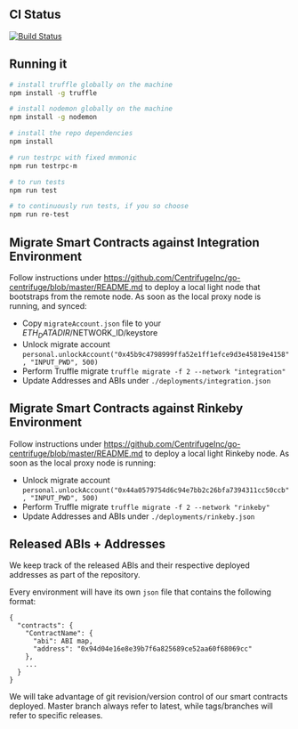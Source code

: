 CI Status
---------
[![Build Status](https://travis-ci.com/CentrifugeInc/centrifuge-ethereum-contracts.svg?token=bsfbw2zXLuaTvhVTDXMh&branch=master)](https://travis-ci.com/CentrifugeInc/centrifuge-ethereum-contracts)


Running it
----------
```bash
# install truffle globally on the machine
npm install -g truffle

# install nodemon globally on the machine
npm install -g nodemon

# install the repo dependencies
npm install 

# run testrpc with fixed mnmonic
npm run testrpc-m

# to run tests
npm run test

# to continuously run tests, if you so choose
npm run re-test
```

Migrate Smart Contracts against Integration Environment
-------------------------------------------------------

Follow instructions under https://github.com/CentrifugeInc/go-centrifuge/blob/master/README.md to deploy a local light node that bootstraps from the remote node.
As soon as the local proxy node is running, and synced:
* Copy `migrateAccount.json` file to your $ETH_DATADIR/$NETWORK_ID/keystore
* Unlock migrate account `personal.unlockAccount("0x45b9c4798999ffa52e1ff1efce9d3e45819e4158", "INPUT_PWD", 500)`
* Perform Truffle migrate `truffle migrate -f 2 --network "integration"`
* Update Addresses and ABIs under `./deployments/integration.json`


Migrate Smart Contracts against Rinkeby Environment
---------------------------------------------------

Follow instructions under https://github.com/CentrifugeInc/go-centrifuge/blob/master/README.md to deploy a local light Rinkeby node.
As soon as the local proxy node is running:
* Unlock migrate account `personal.unlockAccount("0x44a0579754d6c94e7bb2c26bfa7394311cc50ccb", "INPUT_PWD", 500)`
* Perform Truffle migrate `truffle migrate -f 2 --network "rinkeby"`
* Update Addresses and ABIs under `./deployments/rinkeby.json`


Released ABIs + Addresses
-------------------------

We keep track of the released ABIs and their respective deployed addresses as part of the repository.

Every environment will have its own `json` file that contains the following format:
```
{
  "contracts": {
    "ContractName": {
      "abi": ABI map,
      "address": "0x94d04e16e8e39b7f6a825689ce52aa60f68069cc"
    },
    ...
  }
}
```

We will take advantage of git revision/version control of our smart contracts deployed. 
Master branch always refer to latest, while tags/branches will refer to specific releases.

